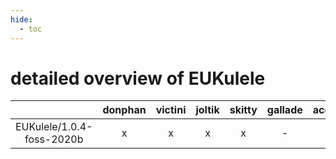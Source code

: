 ```yaml
---
hide:
  - toc
---
```


detailed overview of EUKulele
=============================

| |donphan|victini|joltik|skitty|gallade|accelgor|swalot|doduo|
| :---: | :---: | :---: | :---: | :---: | :---: | :---: | :---: | :---: |
|EUKulele/1.0.4-foss-2020b|x|x|x|x|-|-|-|x|
